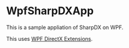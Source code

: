 # WpfSharpDXApp

This is a sample appliation of SharpDX on WPF.

This uses [WPF DirectX Extensions](https://github.com/Microsoft/WPFDXInterop).
